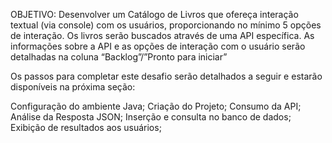 OBJETIVO: Desenvolver um Catálogo de Livros que ofereça interação textual (via console) com os usuários, proporcionando no mínimo 5 opções de interação. Os livros serão buscados através de uma API específica. As informações sobre a API e as opções de interação com o usuário serão detalhadas na coluna “Backlog”/”Pronto para iniciar”

Os passos para completar este desafio serão detalhados a seguir e estarão disponíveis na próxima seção:

Configuração do ambiente Java;
Criação do Projeto;
Consumo da API;
Análise da Resposta JSON;
Inserção e consulta no banco de dados;
Exibição de resultados aos usuários;
